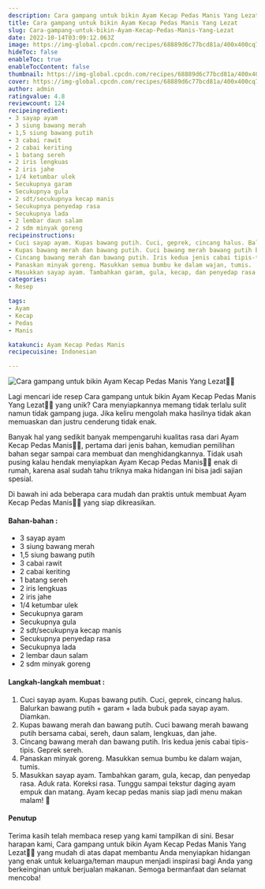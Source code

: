 ```yaml
---
description: Cara gampang untuk bikin Ayam Kecap Pedas Manis Yang Lezat"
title: Cara gampang untuk bikin Ayam Kecap Pedas Manis Yang Lezat
slug: Cara-gampang-untuk-bikin-Ayam-Kecap-Pedas-Manis-Yang-Lezat
date: 2022-10-14T03:09:12.063Z
image: https://img-global.cpcdn.com/recipes/68889d6c77bcd81a/400x400cq70/photo.jpg
hideToc: false
enableToc: true
enableTocContent: false
thumbnail: https://img-global.cpcdn.com/recipes/68889d6c77bcd81a/400x400cq70/photo.jpg
cover: https://img-global.cpcdn.com/recipes/68889d6c77bcd81a/400x400cq70/photo.jpg
author: admin
ratingvalue: 4.8
reviewcount: 124
recipeingredient:
- 3 sayap ayam
- 3 siung bawang merah
- 1,5 siung bawang putih
- 3 cabai rawit
- 2 cabai keriting
- 1 batang sereh
- 2 iris lengkuas
- 2 iris jahe
- 1/4 ketumbar ulek
- Secukupnya garam
- Secukupnya gula
- 2 sdt/secukupnya kecap manis
- Secukupnya penyedap rasa
- Secukupnya lada
- 2 lembar daun salam
- 2 sdm minyak goreng
recipeinstructions:
- Cuci sayap ayam. Kupas bawang putih. Cuci, geprek, cincang halus. Balurkan bawang putih + garam + lada bubuk pada sayap ayam. Diamkan.
- Kupas bawang merah dan bawang putih. Cuci bawang merah bawang putih bersama cabai, sereh, daun salam, lengkuas, dan jahe.
- Cincang bawang merah dan bawang putih. Iris kedua jenis cabai tipis-tipis. Geprek sereh.
- Panaskan minyak goreng. Masukkan semua bumbu ke dalam wajan, tumis.
- Masukkan sayap ayam. Tambahkan garam, gula, kecap, dan penyedap rasa. Aduk rata. Koreksi rasa. Tunggu sampai tekstur daging ayam empuk dan matang. Ayam kecap pedas manis siap jadi menu makan malam! 🍗
categories:
- Resep

tags:
- Ayam
- Kecap
- Pedas
- Manis

katakunci: Ayam Kecap Pedas Manis
recipecuisine: Indonesian

---
```


![Cara gampang untuk bikin Ayam Kecap Pedas Manis Yang Lezat👩‍🍳](https://img-global.cpcdn.com/recipes/68889d6c77bcd81a/400x400cq70/photo.jpg)

Lagi mencari ide resep Cara gampang untuk bikin Ayam Kecap Pedas Manis Yang Lezat👩‍🍳 yang unik? Cara menyiapkannya memang tidak terlalu sulit namun tidak gampang juga. Jika keliru mengolah maka hasilnya tidak akan memuaskan dan justru cenderung tidak enak.

Banyak hal yang sedikit banyak mempengaruhi kualitas rasa dari Ayam Kecap Pedas Manis👩‍🍳, pertama dari jenis bahan, kemudian pemilihan bahan segar sampai cara membuat dan menghidangkannya. Tidak usah pusing kalau hendak menyiapkan Ayam Kecap Pedas Manis👩‍🍳 enak di rumah, karena asal sudah tahu triknya maka hidangan ini bisa jadi sajian spesial.

Di bawah ini ada beberapa cara mudah dan praktis untuk membuat Ayam Kecap Pedas Manis👩‍🍳 yang siap dikreasikan.

<!--inarticleads1-->

#### Bahan-bahan :

- 3 sayap ayam
- 3 siung bawang merah
- 1,5 siung bawang putih
- 3 cabai rawit
- 2 cabai keriting
- 1 batang sereh
- 2 iris lengkuas
- 2 iris jahe
- 1/4 ketumbar ulek
- Secukupnya garam
- Secukupnya gula
- 2 sdt/secukupnya kecap manis
- Secukupnya penyedap rasa
- Secukupnya lada
- 2 lembar daun salam
- 2 sdm minyak goreng

<!--inarticleads2-->

#### Langkah-langkah membuat :

1. Cuci sayap ayam. Kupas bawang putih. Cuci, geprek, cincang halus. Balurkan bawang putih + garam + lada bubuk pada sayap ayam. Diamkan.
1. Kupas bawang merah dan bawang putih. Cuci bawang merah bawang putih bersama cabai, sereh, daun salam, lengkuas, dan jahe.
1. Cincang bawang merah dan bawang putih. Iris kedua jenis cabai tipis-tipis. Geprek sereh.
1. Panaskan minyak goreng. Masukkan semua bumbu ke dalam wajan, tumis.
1. Masukkan sayap ayam. Tambahkan garam, gula, kecap, dan penyedap rasa. Aduk rata. Koreksi rasa. Tunggu sampai tekstur daging ayam empuk dan matang. Ayam kecap pedas manis siap jadi menu makan malam! 🍗

#### Penutup

Terima kasih telah membaca resep yang kami tampilkan di sini. Besar harapan kami, Cara gampang untuk bikin Ayam Kecap Pedas Manis Yang Lezat👩‍🍳 yang mudah di atas dapat membantu Anda menyiapkan hidangan yang enak untuk keluarga/teman maupun menjadi inspirasi bagi Anda yang berkeinginan untuk berjualan makanan. Semoga bermanfaat dan selamat mencoba!